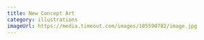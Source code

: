 ```yaml
---
title: New Concept Art
category: illustrations
imageUrl: https://media.timeout.com/images/105590782/image.jpg
---
```

